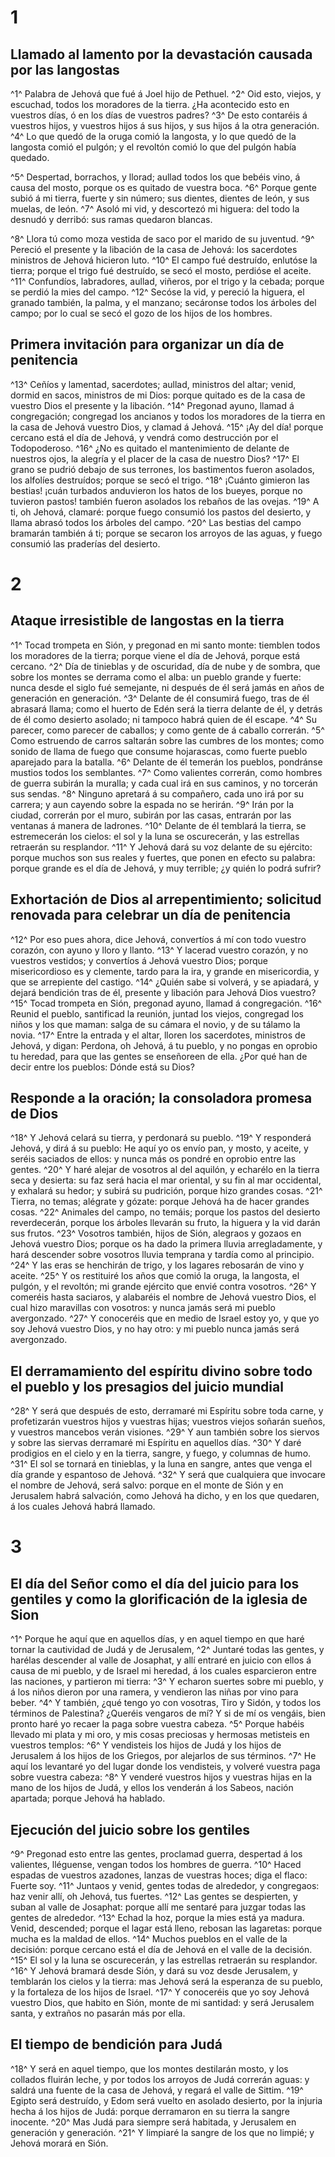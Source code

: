 # 1 
## Llamado al lamento por la devastación causada por las langostas
^1^ Palabra de Jehová que fué á Joel hijo de Pethuel. 
^2^ Oid esto, viejos, y escuchad, todos los moradores de la tierra. ¿Ha acontecido esto en vuestros días, ó en los días de vuestros padres? 
^3^ De esto contaréis á vuestros hijos, y vuestros hijos á sus hijos, y sus hijos á la otra generación. 
^4^ Lo que quedó de la oruga comió la langosta, y lo que quedó de la langosta comió el pulgón; y el revoltón comió lo que del pulgón había quedado.

^5^ Despertad, borrachos, y llorad; aullad todos los que bebéis vino, á causa del mosto, porque os es quitado de vuestra boca. 
^6^ Porque gente subió á mi tierra, fuerte y sin número; sus dientes, dientes de león, y sus muelas, de león. 
^7^ Asoló mi vid, y descortezó mi higuera: del todo la desnudó y derribó: sus ramas quedaron blancas.

^8^ Llora tú como moza vestida de saco por el marido de su juventud. 
^9^ Pereció el presente y la libación de la casa de Jehová: los sacerdotes ministros de Jehová hicieron luto. 
^10^ El campo fué destruído, enlutóse la tierra; porque el trigo fué destruído, se secó el mosto, perdióse el aceite. 
^11^ Confundíos, labradores, aullad, viñeros, por el trigo y la cebada; porque se perdió la mies del campo. 
^12^ Secóse la vid, y pereció la higuera, el granado también, la palma, y el manzano; secáronse todos los árboles del campo; por lo cual se secó el gozo de los hijos de los hombres.

## Primera invitación para organizar un día de penitencia
^13^ Ceñíos y lamentad, sacerdotes; aullad, ministros del altar; venid, dormid en sacos, ministros de mi Dios: porque quitado es de la casa de vuestro Dios el presente y la libación. 
^14^ Pregonad ayuno, llamad á congregación; congregad los ancianos y todos los moradores de la tierra en la casa de Jehová vuestro Dios, y clamad á Jehová. 
^15^ ¡Ay del día! porque cercano está el día de Jehová, y vendrá como destrucción por el Todopoderoso. 
^16^ ¿No es quitado el mantenimiento de delante de nuestros ojos, la alegría y el placer de la casa de nuestro Dios? 
^17^ El grano se pudrió debajo de sus terrones, los bastimentos fueron asolados, los alfolíes destruídos; porque se secó el trigo. 
^18^ ¡Cuánto gimieron las bestias! ¡cuán turbados anduvieron los hatos de los bueyes, porque no tuvieron pastos! también fueron asolados los rebaños de las ovejas. 
^19^ A ti, oh Jehová, clamaré: porque fuego consumió los pastos del desierto, y llama abrasó todos los árboles del campo. 
^20^ Las bestias del campo bramarán también á ti; porque se secaron los arroyos de las aguas, y fuego consumió las praderías del desierto. 

# 2 
## Ataque irresistible de langostas en la tierra
^1^ Tocad trompeta en Sión, y pregonad en mi santo monte: tiemblen todos los moradores de la tierra; porque viene el día de Jehová, porque está cercano. 
^2^ Día de tinieblas y de oscuridad, día de nube y de sombra, que sobre los montes se derrama como el alba: un pueblo grande y fuerte: nunca desde el siglo fué semejante, ni después de él será jamás en años de generación en generación. 
^3^ Delante de él consumirá fuego, tras de él abrasará llama; como el huerto de Edén será la tierra delante de él, y detrás de él como desierto asolado; ni tampoco habrá quien de él escape. 
^4^ Su parecer, como parecer de caballos; y como gente de á caballo correrán. 
^5^ Como estruendo de carros saltarán sobre las cumbres de los montes; como sonido de llama de fuego que consume hojarascas, como fuerte pueblo aparejado para la batalla. 
^6^ Delante de él temerán los pueblos, pondránse mustios todos los semblantes. 
^7^ Como valientes correrán, como hombres de guerra subirán la muralla; y cada cual irá en sus caminos, y no torcerán sus sendas. 
^8^ Ninguno apretará á su compañero, cada uno irá por su carrera; y aun cayendo sobre la espada no se herirán. 
^9^ Irán por la ciudad, correrán por el muro, subirán por las casas, entrarán por las ventanas á manera de ladrones. 
^10^ Delante de él temblará la tierra, se estremecerán los cielos: el sol y la luna se oscurecerán, y las estrellas retraerán su resplandor. 
^11^ Y Jehová dará su voz delante de su ejército: porque muchos son sus reales y fuertes, que ponen en efecto su palabra: porque grande es el día de Jehová, y muy terrible; ¿y quién lo podrá sufrir?

## Exhortación de Dios al arrepentimiento; solicitud renovada para celebrar un día de penitencia
^12^ Por eso pues ahora, dice Jehová, convertíos á mí con todo vuestro corazón, con ayuno y lloro y llanto. 
^13^ Y lacerad vuestro corazón, y no vuestros vestidos; y convertíos á Jehová vuestro Dios; porque misericordioso es y clemente, tardo para la ira, y grande en misericordia, y que se arrepiente del castigo. 
^14^ ¿Quién sabe si volverá, y se apiadará, y dejará bendición tras de él, presente y libación para Jehová Dios vuestro? 
^15^ Tocad trompeta en Sión, pregonad ayuno, llamad á congregación. 
^16^ Reunid el pueblo, santificad la reunión, juntad los viejos, congregad los niños y los que maman: salga de su cámara el novio, y de su tálamo la novia. 
^17^ Entre la entrada y el altar, lloren los sacerdotes, ministros de Jehová, y digan: Perdona, oh Jehová, á tu pueblo, y no pongas en oprobio tu heredad, para que las gentes se enseñoreen de ella. ¿Por qué han de decir entre los pueblos: Dónde está su Dios?

## Responde a la oración; la consoladora promesa de Dios
^18^ Y Jehová celará su tierra, y perdonará su pueblo. 
^19^ Y responderá Jehová, y dirá á su pueblo: He aquí yo os envío pan, y mosto, y aceite, y seréis saciados de ellos: y nunca más os pondré en oprobio entre las gentes. 
^20^ Y haré alejar de vosotros al del aquilón, y echarélo en la tierra seca y desierta: su faz será hacia el mar oriental, y su fin al mar occidental, y exhalará su hedor; y subirá su pudrición, porque hizo grandes cosas. 
^21^ Tierra, no temas; alégrate y gózate: porque Jehová ha de hacer grandes cosas. 
^22^ Animales del campo, no temáis; porque los pastos del desierto reverdecerán, porque los árboles llevarán su fruto, la higuera y la vid darán sus frutos. 
^23^ Vosotros también, hijos de Sión, alegraos y gozaos en Jehová vuestro Dios; porque os ha dado la primera lluvia arregladamente, y hará descender sobre vosotros lluvia temprana y tardía como al principio. 
^24^ Y las eras se henchirán de trigo, y los lagares rebosarán de vino y aceite. 
^25^ Y os restituiré los años que comió la oruga, la langosta, el pulgón, y el revoltón; mi grande ejército que envié contra vosotros. 
^26^ Y comeréis hasta saciaros, y alabaréis el nombre de Jehová vuestro Dios, el cual hizo maravillas con vosotros: y nunca jamás será mi pueblo avergonzado. 
^27^ Y conoceréis que en medio de Israel estoy yo, y que yo soy Jehová vuestro Dios, y no hay otro: y mi pueblo nunca jamás será avergonzado.

## El derramamiento del espíritu divino sobre todo el pueblo y los presagios del juicio mundial
^28^ Y será que después de esto, derramaré mi Espíritu sobre toda carne, y profetizarán vuestros hijos y vuestras hijas; vuestros viejos soñarán sueños, y vuestros mancebos verán visiones. 
^29^ Y aun también sobre los siervos y sobre las siervas derramaré mi Espíritu en aquellos días. 
^30^ Y daré prodigios en el cielo y en la tierra, sangre, y fuego, y columnas de humo. 
^31^ El sol se tornará en tinieblas, y la luna en sangre, antes que venga el día grande y espantoso de Jehová. 
^32^ Y será que cualquiera que invocare el nombre de Jehová, será salvo: porque en el monte de Sión y en Jerusalem habrá salvación, como Jehová ha dicho, y en los que quedaren, á los cuales Jehová habrá llamado. 

# 3 
## El día del Señor como el día del juicio para los gentiles y como la glorificación de la iglesia de Sion
^1^ Porque he aquí que en aquellos días, y en aquel tiempo en que haré tornar la cautividad de Judá y de Jerusalem, 
^2^ Juntaré todas las gentes, y harélas descender al valle de Josaphat, y allí entraré en juicio con ellos á causa de mi pueblo, y de Israel mi heredad, á los cuales esparcieron entre las naciones, y partieron mi tierra: 
^3^ Y echaron suertes sobre mi pueblo, y á los niños dieron por una ramera, y vendieron las niñas por vino para beber. 
^4^ Y también, ¿qué tengo yo con vosotras, Tiro y Sidón, y todos los términos de Palestina? ¿Queréis vengaros de mí? Y si de mí os vengáis, bien pronto haré yo recaer la paga sobre vuestra cabeza. 
^5^ Porque habéis llevado mi plata y mi oro, y mis cosas preciosas y hermosas metisteis en vuestros templos: 
^6^ Y vendisteis los hijos de Judá y los hijos de Jerusalem á los hijos de los Griegos, por alejarlos de sus términos. 
^7^ He aquí los levantaré yo del lugar donde los vendisteis, y volveré vuestra paga sobre vuestra cabeza: 
^8^ Y venderé vuestros hijos y vuestras hijas en la mano de los hijos de Judá, y ellos los venderán á los Sabeos, nación apartada; porque Jehová ha hablado.

## Ejecución del juicio sobre los gentiles
^9^ Pregonad esto entre las gentes, proclamad guerra, despertad á los valientes, lléguense, vengan todos los hombres de guerra. 
^10^ Haced espadas de vuestros azadones, lanzas de vuestras hoces; diga el flaco: Fuerte soy. 
^11^ Juntaos y venid, gentes todas de alrededor, y congregaos: haz venir allí, oh Jehová, tus fuertes. 
^12^ Las gentes se despierten, y suban al valle de Josaphat: porque allí me sentaré para juzgar todas las gentes de alrededor. 
^13^ Echad la hoz, porque la mies está ya madura. Venid, descended; porque el lagar está lleno, rebosan las lagaretas: porque mucha es la maldad de ellos. 
^14^ Muchos pueblos en el valle de la decisión: porque cercano está el día de Jehová en el valle de la decisión. 
^15^ El sol y la luna se oscurecerán, y las estrellas retraerán su resplandor. 
^16^ Y Jehová bramará desde Sión, y dará su voz desde Jerusalem, y temblarán los cielos y la tierra: mas Jehová será la esperanza de su pueblo, y la fortaleza de los hijos de Israel. 
^17^ Y conoceréis que yo soy Jehová vuestro Dios, que habito en Sión, monte de mi santidad: y será Jerusalem santa, y extraños no pasarán más por ella.

## El tiempo de bendición para Judá
 
^18^ Y será en aquel tiempo, que los montes destilarán mosto, y los collados fluirán leche, y por todos los arroyos de Judá correrán aguas: y saldrá una fuente de la casa de Jehová, y regará el valle de Sittim. 
^19^ Egipto será destruído, y Edom será vuelto en asolado desierto, por la injuria hecha á los hijos de Judá: porque derramaron en su tierra la sangre inocente. 
^20^ Mas Judá para siempre será habitada, y Jerusalem en generación y generación. 
^21^ Y limpiaré la sangre de los que no limpié; y Jehová morará en Sión. 